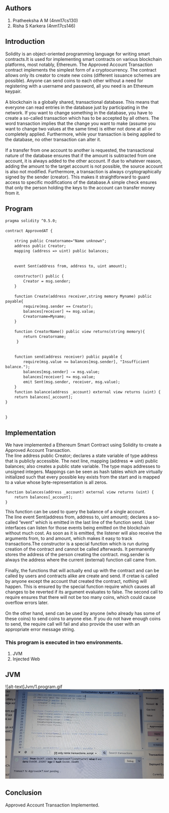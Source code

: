## Authors
  1. Pratheeksha A M (4nm17cs130)
  2. Risha S Karkera (4nm17cs146)
  
## Introduction

Solidity is an object-oriented programming language for writing smart contracts.It is used for implementing smart contracts on various blockchain platforms, most notably, Ethereum. The Approved Account Transaction contract implements the simplest form of a cryptocurrency. The contract allows only its creator to create new coins (different issuance schemes are possible). Anyone can send coins to each other without a need for registering with a username and password, all you need is an Ethereum keypair.<br><br>
      A blockchain is a globally shared, transactional database. This means that everyone can read entries in the database just by participating in the network. If you want to change something in the database, you have to create a so-called transaction which has to be accepted by all others. The word transaction implies that the change you want to make (assume you want to change two values at the same time) is either not done at all or completely applied. Furthermore, while your transaction is being applied to the database, no other transaction can alter it.<br><br>
      If a transfer from one account to another is requested, the transactional nature of the database ensures that if the amount is subtracted from one account, it is always added to the other account. If due to whatever reason, adding the amount to the target account is not possible, the source account is also not modified. Furthermore, a transaction is always cryptographically signed by the sender (creator). This makes it straightforward to guard access to specific modifications of the database.A simple check ensures that only the person holding the keys to the account can transfer money from it.<br>
      
## Program
```
pragma solidity ^0.5.0;

contract ApprovedAT {

    string public Creatorname="Name unknown";
    address public Creator;
    mapping (address => uint) public balances;


    event Sent(address from, address to, uint amount);

    constructor() public {
        Creator = msg.sender;
    }

    function Create(address receiver,string memory Myname) public payable{
        require(msg.sender == Creator);
        balances[receiver] += msg.value;
        Creatorname=Myname;
    }
    
    function CreatorName() public view returns(string memory){
        return Creatorname;
     }
     

    function send(address receiver) public payable {
        require(msg.value <= balances[msg.sender], "Insufficient balance.");
        balances[msg.sender] -= msg.value;
        balances[receiver] += msg.value;
        emit Sent(msg.sender, receiver, msg.value);
    }
    function balance(address _account) external view returns (uint) {
    return balances[_account];
}

    
}
```
## Implementation

We have implemented a Ethereum Smart Contract using Solidity to create a Approved Account Transaction.<br>The line address public Creator; declares a state variable of type address that is publicly accessible. The next line, mapping (address => uint) public balances; also creates a public state variable. The type maps addresses to unsigned integers. Mappings can be seen as hash tables which are virtually initialized such that every possible key exists from the start and is mapped to a value whose byte-representation is all zeros.
```
function balances(address _account) external view returns (uint) {
    return balances[_account];
}
```
This function can be used to query the balance of a single account.<br>
The line event Sent(address from, address to, uint amount); declares a so-called “event” which is emitted in the last line of the function send. User interfaces can listen for those events being emitted on the blockchain without much cost. As soon as it is emitted, the listener will also receive the arguments from, to and amount, which makes it easy to track transactions.The constructor is a special function which is run during creation of the contract and cannot be called afterwards. It permanently stores the address of the person creating the contract. msg.sender is always the address where the current (external) function call came from.<br><br>
Finally, the functions that will actually end up with the contract and can be called by users and contracts alike are create and send. If cretae is called by anyone except the account that created the contract, nothing will happen. This is ensured by the special function require which causes all changes to be reverted if its argument evaluates to false. The second call to require ensures that there will not be too many coins, which could cause overflow errors later.<br><br>
On the other hand, send can be used by anyone (who already has some of these coins) to send coins to anyone else. If you do not have enough coins to send, the require call will fail and also provide the user with an appropriate error message string.<br>

### This program is executed in two environments.
1. JVM
2. Injected Web

## JVM
![alt-text]Jvm/1.program.gif
![](Jvm/1.program.gif)

## Conclusion
Approved Account Transaction Implemented.
